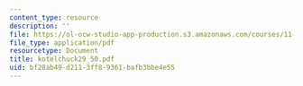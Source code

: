 ```yaml
---
content_type: resource
description: ''
file: https://ol-ocw-studio-app-production.s3.amazonaws.com/courses/11-423-information-and-communication-technologies-in-community-development-spring-2004/bf28ab49d2113ff89361bafb3bbe4e55_kotelchuck29_50.pdf
file_type: application/pdf
resourcetype: Document
title: kotelchuck29_50.pdf
uid: bf28ab49-d211-3ff8-9361-bafb3bbe4e55
---
```


